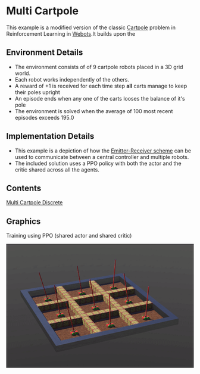# Multi Cartpole

This example is a modified version of the classic [Cartpole](https://www.gymlibrary.ml/environments/classic_control/cart_pole/) problem in Reinforcement Learning in [Webots](https://cyberbotics.com/).It builds upon the 

## Environment Details

* The environment consists of of 9 cartpole robots placed in a 3D grid world.
* Each robot works independently of the others. 
* A reward of +1 is received for each time step **all** carts manage to keep their poles upright
* An episode ends when any one of the carts looses the balance of it's pole
* The environment is solved when the average of 100 most recent episodes exceeds 195.0

## Implementation Details

* This example is a depiction of how the [Emitter-Receiver scheme](https://github.com/aidudezzz/deepbots#emitter---receiver-scheme) can be used to communicate between a central controller and multiple robots.
* The included solution uses a PPO policy with both the actor and the critic shared across all the agents.

## Contents

[Multi Cartpole Discrete](./multi_cartpole_discrete/)

## Graphics

Training using PPO (shared actor and shared critic)

![](./doc/images/multi_cartpole.gif)